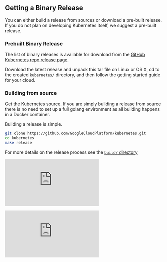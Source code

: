 ## Getting a Binary Release

You can either build a release from sources or download a pre-built release.  If you do not plan on developing Kubernetes itself, we suggest a pre-built release.

### Prebuilt Binary Release

The list of binary releases is available for download from the [GitHub Kubernetes repo release page](https://github.com/GoogleCloudPlatform/kubernetes/releases).

Download the latest release and unpack this tar file on Linux or OS X, cd to the created `kubernetes/` directory, and then follow the getting started guide for your cloud.

### Building from source

Get the Kubernetes source.  If you are simply building a release from source there is no need to set up a full golang environment as all building happens in a Docker container.

Building a release is simple.

```bash
git clone https://github.com/GoogleCloudPlatform/kubernetes.git
cd kubernetes
make release
```

For more details on the release process see the [`build/` directory](../../build)


[![Analytics](https://kubernetes-site.appspot.com/UA-36037335-10/GitHub/docs/getting-started-guides/binary_release.md?pixel)]()


[![Analytics](https://kubernetes-site.appspot.com/UA-36037335-10/GitHub/release-0.20.0/docs/getting-started-guides/binary_release.md?pixel)]()
